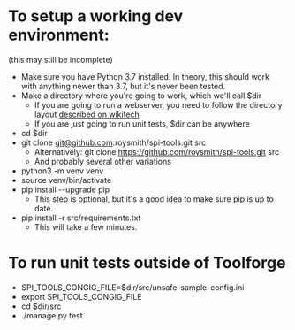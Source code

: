 # To setup a working dev environment:

(this may still be incomplete)

- Make sure you have Python 3.7 installed.  In theory, this should work with anything newer than 3.7, but it's never been tested.
- Make a directory where you're going to work, which we'll call $dir
  - If you are going to run a webserver, you need to follow the directory layout [described on wikitech](https://wikitech.wikimedia.org/wiki/Help:Toolforge/Web/Python)
  - If you are just going to run unit tests, $dir can be anywhere
- cd $dir
- git clone git@github.com:roysmith/spi-tools.git src
  - Alternatively: git clone https://github.com/roysmith/spi-tools.git src
  - And probably several other variations
- python3 -m venv venv
- source venv/bin/activate
- pip install --upgrade pip
  - This step is optional, but it's a good idea to make sure pip is up to date.
- pip install -r src/requirements.txt
  - This will take a few minutes.

# To run unit tests outside of Toolforge

- SPI_TOOLS_CONGIG_FILE=$dir/src/unsafe-sample-config.ini
- export SPI_TOOLS_CONGIG_FILE
- cd $dir/src
- ./manage.py test
